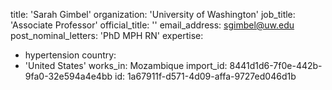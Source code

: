 title: 'Sarah Gimbel'
organization: 'University of Washington'
job_title: 'Associate Professor'
official_title: ''
email_address: sgimbel@uw.edu
post_nominal_letters: 'PhD MPH RN'
expertise:
  - hypertension
country:
  - 'United States'
works_in: Mozambique
import_id: 8441d1d6-7f0e-442b-9fa0-32e594a4e4bb
id: 1a67911f-d571-4d09-affa-9727ed046d1b

